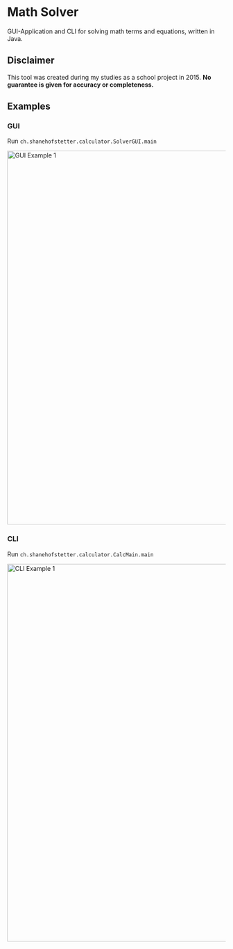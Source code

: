 # Math Solver

GUI-Application and CLI for solving math terms and equations, written in Java.

## Disclaimer
This tool was created during my studies as a school project in 2015. **No guarantee is given for accuracy or completeness.**

## Examples

### GUI

Run `ch.shanehofstetter.calculator.SolverGUI.main` 

<img width="862" alt="GUI Example 1" src="https://user-images.githubusercontent.com/13404717/194757370-1bd75ee2-fb86-4405-8fc4-f94786152fb7.png">


### CLI

Run `ch.shanehofstetter.calculator.CalcMain.main`

<img width="871" alt="CLI Example 1" src="https://user-images.githubusercontent.com/13404717/194757582-179cd817-db50-40ea-b777-d121b5e166f7.png">
